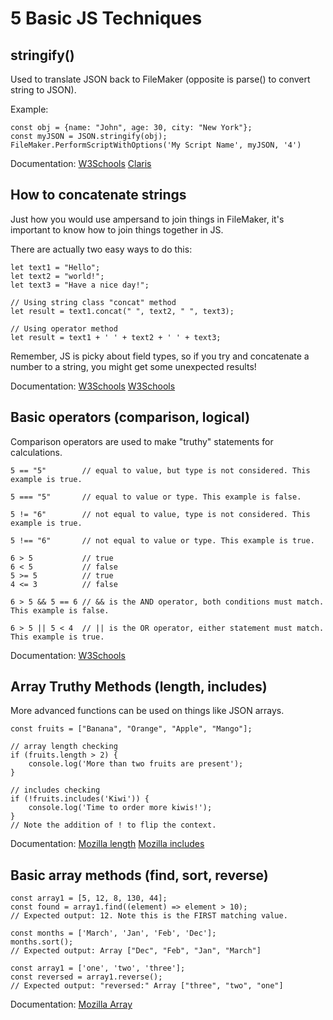 # 5 Basic JS Techniques

## stringify() 
Used to translate JSON back to FileMaker (opposite is parse() to convert string to JSON).

Example:
```
const obj = {name: "John", age: 30, city: "New York"};
const myJSON = JSON.stringify(obj);
FileMaker.PerformScriptWithOptions('My Script Name', myJSON, '4')
```

Documentation: 
[W3Schools](https://www.w3schools.com/js/js_json_stringify.asp)
[Claris](https://help.claris.com/en/pro-help/content/scripting-javascript-in-web-viewers.html)

## How to concatenate strings
Just how you would use ampersand to join things in FileMaker, it's important to know how to join things together in JS. 

There are actually two easy ways to do this:
```
let text1 = "Hello";
let text2 = "world!";
let text3 = "Have a nice day!";

// Using string class "concat" method
let result = text1.concat(" ", text2, " ", text3);

// Using operator method
let result = text1 + ' ' + text2 + ' ' + text3;
```

Remember, JS is picky about field types, so if you try and concatenate a number to a string, you might get some unexpected results!

Documentation:
[W3Schools](https://www.w3schools.com/jsref/jsref_operators.asp)
[W3Schools](https://www.w3schools.com/jsref/jsref_concat_string.asp)

## Basic operators (comparison, logical)
Comparison operators are used to make "truthy" statements for calculations. 
```
5 == "5"        // equal to value, but type is not considered. This example is true.

5 === "5"       // equal to value or type. This example is false.

5 != "6"        // not equal to value, type is not considered. This example is true.

5 !== "6"       // not equal to value or type. This example is true.

6 > 5           // true
6 < 5           // false
5 >= 5          // true
4 <= 3          // false

6 > 5 && 5 == 6 // && is the AND operator, both conditions must match. This example is false.

6 > 5 || 5 < 4  // || is the OR operator, either statement must match. This example is true.
```

Documentation:
[W3Schools](https://www.w3schools.com/jsref/jsref_operators.asp)

## Array Truthy Methods (length, includes)
More advanced functions can be used on things like JSON arrays.
```
const fruits = ["Banana", "Orange", "Apple", "Mango"];

// array length checking
if (fruits.length > 2) {
    console.log('More than two fruits are present');
}

// includes checking
if (!fruits.includes('Kiwi')) {
    console.log('Time to order more kiwis!');
}
// Note the addition of ! to flip the context.
```

Documentation:
[Mozilla length](https://developer.mozilla.org/en-US/docs/Web/JavaScript/Reference/Global_Objects/Array/length)
[Mozilla includes](https://developer.mozilla.org/en-US/docs/Web/JavaScript/Reference/Global_Objects/Array/includes)

## Basic array methods (find, sort, reverse)
```
const array1 = [5, 12, 8, 130, 44];
const found = array1.find((element) => element > 10);
// Expected output: 12. Note this is the FIRST matching value.

const months = ['March', 'Jan', 'Feb', 'Dec'];
months.sort();
// Expected output: Array ["Dec", "Feb", "Jan", "March"]

const array1 = ['one', 'two', 'three'];
const reversed = array1.reverse();
// Expected output: "reversed:" Array ["three", "two", "one"]
```

Documentation:
[Mozilla Array](https://developer.mozilla.org/en-US/docs/Web/JavaScript/Reference/Global_Objects/Array)